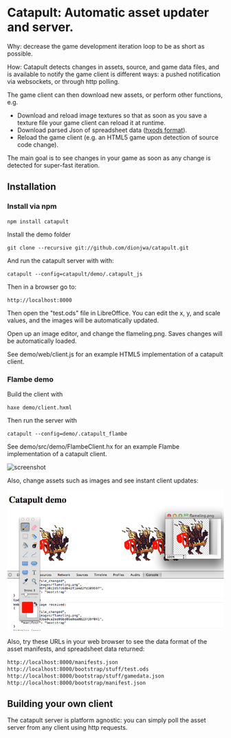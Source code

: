 [haxe]:http://http://haxe.org
[haxe3]:http://haxe.org/manual/haxe3
[flambe]:http://lib.haxe.org/p/flambe
[wafl]:https://github.com/aduros/flambe/wiki/Wafl
[nodejs]:http://nodejs.org/
[hxods]:https://github.com/ncannasse/hxods

# Catapult: Automatic asset updater and server.

Why: decrease the game development iteration loop to be as short as possible.

How: Catapult detects changes in assets, source, and game data files, and is available to notify the game client is different ways: a pushed notification via websockets, or through http polling.

The game client can then download new assets, or perform other functions, e.g.

- Download and reload image textures so that as soon as you save a texture file your game client can reload it at runtime.
- Download parsed Json of spreadsheet data ([hxods format][hxods]).
- Reload the game client (e.g. an HTML5 game upon detection of source code change).

The main goal is to see changes in your game as soon as any change is detected for super-fast iteration.

## Installation

### Install via npm

	npm install catapult

Install the demo folder

	git clone --recursive git://github.com/dionjwa/catapult.git

And run the catapult server with with: 

	catapult --config=catapult/demo/.catapult_js

Then in a browser go to:

	http://localhost:8000	
	
	
Then open the "test.ods" file in LibreOffice.  You can edit the x, y, and scale values, and the images will be automatically updated.

Open up an image editor, and change the flameling.png.  Saves changes will be automatically loaded.

See demo/web/client.js for an example HTML5 implementation of a catapult client.

### Flambe demo

Build the client with 

	haxe demo/client.hxml
	
Then run the server with
	
	catapult --config=demo/.catapult_flambe
	
	
See demo/src/demo/FlambeClient.hx for an example Flambe implementation of a catapult client.

![screenshot](demo/catapult_demo.png)


Also, change assets such as images and see instant client updates:

![screenshot](demo/catapult_demo2.png)
	


Also, try these URLs in your web browser to see the data format of the asset manifests, and spreadsheet data returned:

	http://localhost:8000/manifests.json
	http://localhost:8000/bootstrap/stuff/test.ods
	http://localhost:8000/bootstrap/stuff/gamedata.json
	http://localhost:8000/bootstrap/manifest.json
	
## Building your own client 

The catapult server is platform agnostic: you can simply poll the asset server from any client using http requests. 
